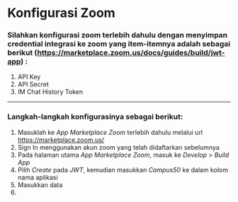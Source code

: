 # Konfigurasi Zoom

### Silahkan konfigurasi zoom terlebih dahulu dengan menyimpan credential integrasi ke zoom yang item-itemnya adalah sebagai berikut (https://marketplace.zoom.us/docs/guides/build/jwt-app) :
1. API Key
2. API Secret
3. IM Chat History Token
___
### Langkah-langkah konfigurasinya sebagai berikut:
1. Masuklah ke *App Marketplace Zoom* terlebih dahulu melalui url https://marketplace.zoom.us/
2. Sign In menggunakan akun zoom yang telah didaftarkan sebelumnya
3. Pada halaman utama *App Marketplace Zoom*, masuk ke *Develop* > *Build App*
4. Pilih *Create* pada *JWT*, kemudian masukkan *Campus50* ke dalam kolom nama aplikasi
5. Masukkan data
6.
